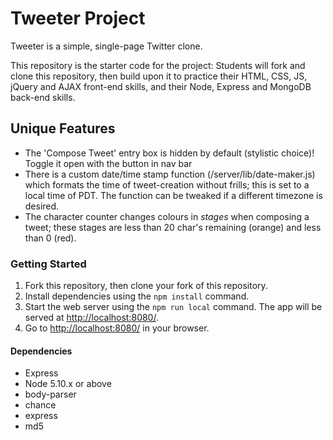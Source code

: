 # Tweeter Project

Tweeter is a simple, single-page Twitter clone.

This repository is the starter code for the project: Students will fork and clone this repository, then build upon it to practice their HTML, CSS, JS, jQuery and AJAX front-end skills, and their Node, Express and MongoDB back-end skills.


## Unique Features

- The 'Compose Tweet' entry box is hidden by default (stylistic choice)! Toggle it open with the button in nav bar
- There is a custom date/time stamp function (/server/lib/date-maker.js) which formats the time of tweet-creation without frills; this is set to a local time of PDT. The function can be tweaked if a different timezone is desired.
- The character counter changes colours in *stages* when composing a tweet; these stages are less than 20 char's remaining (orange) and less than 0 (red).



### Getting Started

1. Fork this repository, then clone your fork of this repository.
2. Install dependencies using the `npm install` command.
3. Start the web server using the `npm run local` command. The app will be served at <http://localhost:8080/>.
4. Go to <http://localhost:8080/> in your browser.

#### Dependencies

- Express
- Node 5.10.x or above
- body-parser
- chance
- express
- md5
